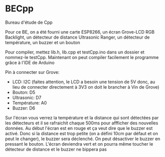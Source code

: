 # BECpp
Bureau d'étude de Cpp

Pour ce BE, on a été fourni une carte ESP8266, un écran Grove-LCD RGB Backlight, un détecteur de distance Ultrasonic Ranger, un détecteur de température, un buzzer et un bouton

Pour compiler, mettez lib.h, lib.cpp et testCpp.ino dans un dossier et nommez-le testCpp. Maintenant on peut compiler facilement le programme grâce à l'IDE de Arduino

Pin à connecter sur Grove:
- LCD: I2C (faites attention, le LCD a besoin une tension de 5V donc, au lieu de connecter directement à 3V3 on doit le brancher à Vin de Grove)
- Bouton: D5
- Ultrasonic: D7
- Température: A0
- Buzzer: D6

Sur l'écran vous verrez la température et la distance qui sont détectées par les détecteurs et il se rafraichit chaque 500ms pour affficher des nouvelles données.
Au début l'écran est en rouge et ça veut dire que le buzzer est activé. Donc si la distance est trop petite (on a défini 10cm par défaut et on peut le changer), le buzzer sera déclenché.
On peut désactiver le buzzer en pressant le bouton. L'écran deviendra vert et on pourra même toucher le détecteur de distance et le buzzer ne bippera pas
